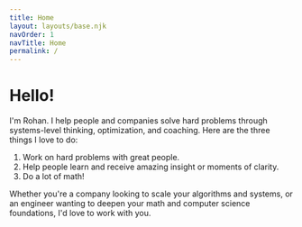 ```yaml
---
title: Home
layout: layouts/base.njk
navOrder: 1
navTitle: Home
permalink: /
---
```


# Hello!

I'm Rohan. I help people and companies solve hard problems through systems-level thinking, optimization, and coaching. Here are the three things I love to do:

1. Work on hard problems with great people.
2. Help people learn and receive amazing insight or moments of clarity.
3. Do a lot of math!

Whether you're a company looking to scale your algorithms and systems, or an engineer wanting to deepen your math and computer science foundations, I'd love to work with you.

